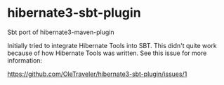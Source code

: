 # hibernate3-sbt-plugin
Sbt port of hibernate3-maven-plugin

Initially tried to integrate Hibernate Tools into SBT. This didn't quite work because of how Hibernate Tools was written.  See this issue for more information:

https://github.com/OleTraveler/hibernate3-sbt-plugin/issues/1
